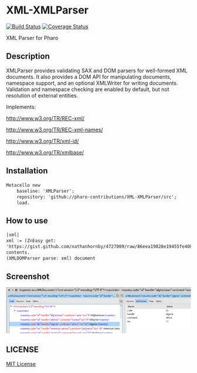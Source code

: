 # XML-XMLParser

[![Build Status](https://travis-ci.org/pharo-contributions/XML-XMLParser.svg?branch=master)](https://travis-ci.org/pharo-contributions/XML-XMLParser) [![Coverage Status](https://coveralls.io/repos/github/pharo-contributions/XML-XMLParser/badge.svg?branch=master)](https://coveralls.io/github/pharo-contributions/XML-XMLParser?branch=master)

XML Parser for Pharo

## Description

XMLParser provides validating SAX and DOM parsers for well-formed XML documents. It also provides a DOM API for manipulating documents, namespace support, and an optional XMLWriter for writing documents. Validation and namespace checking are enabled by default, but not resolution of external entities.

Implements:

http://www.w3.org/TR/REC-xml/

http://www.w3.org/TR/REC-xml-names/

http://www.w3.org/TR/xml-id/

http://www.w3.org/TR/xmlbase/

## Installation

```Smalltalk
Metacello new
	baseline: 'XMLParser';
	repository: 'github://pharo-contributions/XML-XMLParser/src';
	load.
```	

## How to use

```Smalltalk
|xml|
xml := (ZnEasy get: 'https://gist.github.com/nathanhornby/4727009/raw/86eea19828e19455fe4082a989521f32f7006e9a/XML%2520Country%2520List') contents.
(XMLDOMParser parse: xml) document  
```

## Screenshot

![alt text](doc/images/screen001.png "Screenshot")

## LICENSE
[MIT License](LICENSE)
